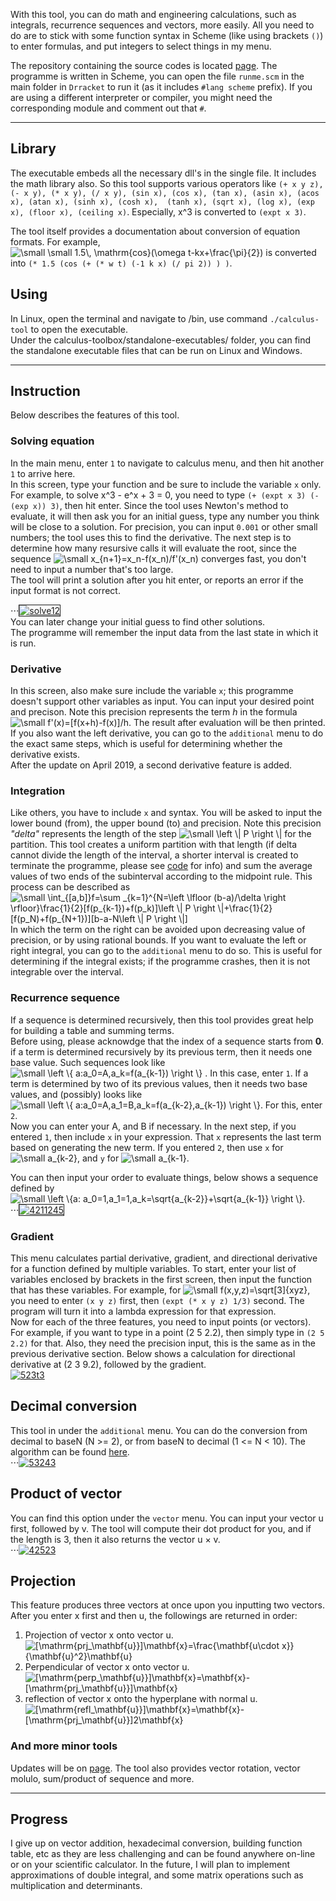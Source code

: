 

With this tool, you can do math and engineering calculations, such as integrals, recurrence sequences and vectors, more easily.
All you need to do are to stick with some function syntax in Scheme (like using brackets `()`) to enter formulas, and put integers
to select things in my menu.  
  
The repository containing the source codes is located [page](https://github.com/cleoold/calculus-toolbox). The programme is written in Scheme, you can
open the file `runme.scm` in the main folder in `Drracket` to run it (as it includes `#lang scheme` prefix). If you are using a different 
interpreter or compiler, you might need the corresponding module and comment out that `#`.
  
---
## Library
The executable embeds all the necessary dll's in the single file. It includes the math library also. So this tool supports various
operators like ```(+ x y z), (- x y), (* x y), (/ x y), (sin x), (cos x), (tan x), (asin x), (acos x), (atan x), (sinh x), (cosh x), 
(tanh x), (sqrt x), (log x), (exp x), (floor x), (ceiling x)```. Especially, x^3 is converted to `(expt x 3)`.  
  
The tool itself provides a documentation about conversion of equation formats. For example, <img src="https://latex.codecogs.com/svg.latex?\inline&space;\small&space;\small&space;1.5\,&space;\mathrm{cos}(\omega&space;t-kx&plus;\frac{\pi}{2})" title="\small \small 1.5\, \mathrm{cos}(\omega t-kx+\frac{\pi}{2})" /> is converted into `(* 1.5 (cos (+ (* w t) (-1 k x) (/ pi 2)) ) )`.
  
## Using
In Linux, open the terminal and navigate to /bin, use command `./calculus-tool` to open the executable.  
Under the calculus-toolbox/standalone-executables/ folder, you can find the standalone executable files that can be run on Linux and Windows.
  
---
## Instruction
Below describes the features of this tool.
  
### Solving equation
In the main menu, enter `1` to navigate to calculus menu, and then hit another `1` to arrive here.  
In this screen, type your function and be sure to include the variable `x` only. For example, to solve x^3 - e^x + 3 = 0, you need to
type `(+ (expt x 3) (- (exp x)) 3)`, then hit enter. Since the tool uses Newton's method to evaluate, it will then ask you for an initial
 guess, type any number you think will be close to a solution. For precision, you can input `0.001` or other small numbers; the tool
 uses this to find the derivative. The next step is to determine how many resursive calls it will evaluate the root, since the sequence <img src="https://latex.codecogs.com/svg.latex?\small&space;x_{n&plus;1}=x_n-f(x_n)/f'(x_n)" title="\small x_{n+1}=x_n-f(x_n)/f'(x_n)" />  converges fast, you don't need to input a number that's too large.  
The tool will print a solution after you hit enter, or reports an error if the input format is not correct.  
    
⋅⋅⋅<a href="https://ibb.co/GPxKfdR"><img src="https://i.ibb.co/C01kpwQ/solve12.png" alt="solve12" border="1"></a>  
You can later change your initial guess to find other solutions.  
The programme will remember the input data from the last state in which it is run.  
### Derivative
In this screen, also make sure include the variable `x`; this programme doesn't support other variables as input. You can input your desired point and precison. Note this precision represents the term _h_ in the formula <img src="https://latex.codecogs.com/svg.latex?\small&space;f'(x)=[f(x&plus;h)-f(x)]/h" title="\small f'(x)=[f(x+h)-f(x)]/h" />. The result after evaluation will be then printed.
If you also want the left derivative, you can go to the `additional` menu to do the exact same steps, which is useful for determining
whether the derivative exists.  
After the update on April 2019, a second derivative feature is added.
### Integration
Like others, you have to include `x` and syntax. You will be asked to input the lower bound (from), the upper bound (to) and precision.
Note this precision _"delta"_ represents the length of the step <img src="https://latex.codecogs.com/svg.latex?\small&space;\left&space;\|&space;P&space;\right&space;\|" title="\small \left \| P \right \|" /> for the partition. This tool creates
a uniform partition with that length (if delta cannot divide the length of the interval, a shorter interval is created to terminate the programme, please see [code](https://github.com/cleoold/Math-expressions-or-racket-/blob/folder1/math-num-integral.rkt) for info) and sum the average values of two ends of the subinterval according to the midpoint rule. This process can be described as  
<img src="https://latex.codecogs.com/svg.latex?\small&space;\int_{[a,b]}f=\sum&space;_{k=1}^{N=\left&space;\lfloor&space;(b-a)/\delta&space;\right&space;\rfloor}\frac{1}{2}[f(p_{k-1})&plus;f(p_k)]\left&space;\|&space;P&space;\right&space;\|&plus;\frac{1}{2}[f(p_N)&plus;f(p_{N&plus;1})][b-a-N\left&space;\|&space;P&space;\right&space;\|]" title="\small \int_{[a,b]}f=\sum _{k=1}^{N=\left \lfloor (b-a)/\delta \right \rfloor}\frac{1}{2}[f(p_{k-1})+f(p_k)]\left \| P \right \|+\frac{1}{2}[f(p_N)+f(p_{N+1})][b-a-N\left \| P \right \|]" />  
In which the term on the right can be avoided upon decreasing value of precision, or by using rational bounds.
If you want to evaluate the left or right integral, you can go to the `additional` menu to do so. This is useful for determining if 
the integral exists; if the programme crashes, then it is not integrable over the interval.
### Recurrence sequence
If a sequence is determined recursively, then this tool provides great help for building a table and summing terms.  
Before using, please acknowdge that the index of a sequence starts from __0__. if a term is determined recursively by its previous
term, then it needs one base value. Such sequences look like <img src="https://latex.codecogs.com/svg.latex?\inline&space;\small&space;\left&space;\{&space;a:a_0=A,a_k=f(a_{k-1})&space;\right&space;\}" title="\small \left \{ a:a_0=A,a_k=f(a_{k-1}) \right \}" /> . In this case, enter `1`. If a term is determined by two of its previous values, then it needs two base values, and (possibly) looks like
<img src="https://latex.codecogs.com/svg.latex?\inline&space;\small&space;\left&space;\{&space;a:a_0=A,a_1=B,a_k=f(a_{k-2},a_{k-1})&space;\right&space;\}" title="\small \left \{ a:a_0=A,a_1=B,a_k=f(a_{k-2},a_{k-1}) \right \}" />. For this, enter `2`.  
Now you can enter your A, and B if necessary. In the next step, if you entered `1`, then include `x` in your expression. That `x` represents the last term based on generating the new term. If you entered `2`, then use `x` for <img src="https://latex.codecogs.com/svg.latex?\inline&space;\small&space;a_{k-2}" title="\small a_{k-2}" />, and `y` for <img src="https://latex.codecogs.com/svg.latex?\inline&space;\small&space;a_{k-1}" title="\small a_{k-1}" />.  
  
You can then input your order to evaluate things, below shows a sequence defined by <img src="https://latex.codecogs.com/svg.latex?\inline&space;\small&space;\left&space;\{a:&space;a_0=1,a_1=1,a_k=\sqrt{a_{k-2}}&plus;\sqrt{a_{k-1}}&space;\right&space;\}" title="\small \left \{a: a_0=1,a_1=1,a_k=\sqrt{a_{k-2}}+\sqrt{a_{k-1}} \right \}" />.  
⋅⋅⋅<a href="https://i.imgur.com/c5FBV5Y.png"><img src="https://i.imgur.com/c5FBV5Y.png" alt="4211245" border="1"></a>

### Gradient
This menu calculates partial derivative, gradient, and directional derivative for a function defined by multiple variables.
To start, enter your list of variables enclosed by brackets in the first screen, then input the function that has these variables.
For example, for <img src="https://latex.codecogs.com/svg.latex?\inline&space;\small&space;f(x,y,z)=\sqrt[3]{xyz}" title="\small f(x,y,z)=\sqrt[3]{xyz}" />, you need to enter `(x y z)` first, then `(expt (* x y z) 1/3)` second. The program will turn it into a 
lambda expression for that expression.  
Now for each of the three features, you need to input points (or vectors). For example, if you want to type in a point (2 5 2.2),
then simply type in `(2 5 2.2)` for that. Also, they need the precision input, this is the same as in the previous derivative section.
Below shows a calculation for directional derivative at (2 3 9.2), followed by the gradient.  
<a href="https://ibb.co/H4zPK2F"><img src="https://i.ibb.co/fFpNXS1/523t3.png" alt="523t3" border="0"></a>  
## Decimal conversion
This tool in under the `additional` menu. You can do the conversion from decimal to baseN (N >= 2), or from baseN to decimal
(1 <= N < 10). The algorithm can be found [here](https://github.com/cleoold/Math-expressions-or-racket-/blob/folder1/binary.rkt).  
⋅⋅⋅<a href="https://imgbb.com/"><img src="https://i.ibb.co/NKnXSqk/53243.png" alt="53243" border="0"></a>  
## Product of vector
You can find this option under the `vector` menu. You can input your vector u first, followed by v. The tool will compute their dot
product for you, and if the length is 3, then it also returns the vector u × v.  
⋅⋅⋅<a href="https://imgbb.com/"><img src="https://i.ibb.co/KhqGcTp/42523.png" alt="42523" border="0"></a><br />
## Projection
This feature produces three vectors at once upon you inputting two vectors. After you enter x first and then u, the followings are returned in order:
  1. Projection of vector x onto vector u. <img src="https://latex.codecogs.com/svg.latex?\inline&space;[\mathrm{prj_\mathbf{u}}]\mathbf{x}=\frac{\mathbf{u\cdot&space;x}}{\mathbf{u}^2}\mathbf{u}" title="[\mathrm{prj_\mathbf{u}}]\mathbf{x}=\frac{\mathbf{u\cdot x}}{\mathbf{u}^2}\mathbf{u}" />
  2. Perpendicular of vector x onto vector u. <img src="https://latex.codecogs.com/svg.latex?\inline&space;[\mathrm{perp_\mathbf{u}}]\mathbf{x}=\mathbf{x}-[\mathrm{prj_\mathbf{u}}]\mathbf{x}" title="[\mathrm{perp_\mathbf{u}}]\mathbf{x}=\mathbf{x}-[\mathrm{prj_\mathbf{u}}]\mathbf{x}" />
  3. reflection of vector x onto the hyperplane with normal u. <img src="https://latex.codecogs.com/svg.latex?\inline&space;[\mathrm{refl_\mathbf{u}}]\mathbf{x}=\mathbf{x}-[\mathrm{prj_\mathbf{u}}]2\mathbf{x}" title="[\mathrm{refl_\mathbf{u}}]\mathbf{x}=\mathbf{x}-[\mathrm{prj_\mathbf{u}}]2\mathbf{x}" />

### And more minor tools
Updates will be on [page](https://github.com/cleoold/calculus-toolbox/blob/master/versions/newfeature.md). The tool also provides vector rotation, vector molulo, sum/product of sequence and more.

---
## Progress
I give up on vector addition, hexadecimal conversion, building function table, etc as they are less challenging and can be found anywhere on-line or on your scientific calculator. In the future, I will plan to implement approximations of double integral, and some matrix operations such as multiplication and determinants.


